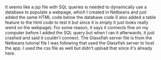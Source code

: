 It seems like a jsp file with SQL queries is needed to dynamically use a database to populate a webpage, which I created in Netbeans and just added the same HTML code below the database code (I also added a table feature to the html code to test it but since it is empty it just looks really weird on the webpage).  For some reason, it says it connects fine on my computer before I added the SQL query but when I ran it afterwards, it just crashed and said it couldn't connect.
The Glassfish server file is from the Netbeans tutorial file I was following that used the Glassfish server to host the app.
I used the css file as well but didn't upload that since it's already here.
